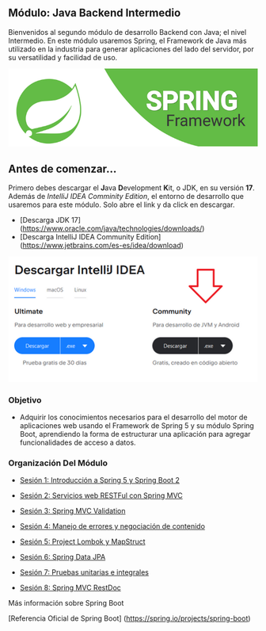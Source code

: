
## Módulo: Java Backend Intermedio

Bienvenidos al segundo módulo de desarrollo Backend con Java; el nivel Intermedio. En este módulo usaremos Spring, el Framework de Java más utilizado en la industria para generar aplicaciones del lado del servidor, por su versatilidad y facilidad de uso.

![Spring Framework](/assets/1.png)

## Antes de comenzar...
Primero debes descargar el **J**ava **D**evelopment **K**it, o JDK, en su versión **17**. Además de *IntelliJ IDEA Comminity Edition*, el entorno de desarrollo que usaremos para este módulo. Solo abre el link y da click en descargar.

- [Descarga JDK 17] (https://www.oracle.com/java/technologies/downloads/)
- [Descarga IntelliJ IDEA Community Edition] (https://www.jetbrains.com/es-es/idea/download)


![Descarga IntelliJ](/assets/2.png)



### Objetivo

- Adquirir los conocimientos necesarios para el desarrollo del motor de aplicaciones web usando el Framework de Spring 5 y su módulo Spring Boot, aprendiendo la forma de estructurar una aplicación para agregar funcionalidades de acceso a datos.


### Organización Del Módulo

 - [Sesión 1: Introducción a Spring 5 y Spring Boot 2](Sesion-01)

 - [Sesión 2: Servicios web RESTFul con Spring MVC](Sesion-02)

 - [Sesión 3: Spring MVC Validation](Sesion-03)

 - [Sesión 4: Manejo de errores y negociación de contenido](Sesion-04)

 - [Sesión 5: Project Lombok y MapStruct](Sesion-05)

 - [Sesión 6: Spring Data JPA](Sesion-06)

 - [Sesión 7: Pruebas unitarias e integrales](Sesion-07)

 - [Sesión 8: Spring MVC RestDoc](Sesion-08)


Más información sobre Spring Boot

[Referencia Oficial de Spring Boot] (https://spring.io/projects/spring-boot)
